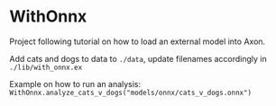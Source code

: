 # WithOnnx
Project following tutorial on how to load an external model into Axon.

Add cats and dogs to data to `./data`, update filenames accordingly in `./lib/with_onnx.ex`

Example on how to run an analysis:
`WithOnnx.analyze_cats_v_dogs("models/onnx/cats_v_dogs.onnx")`

